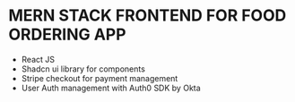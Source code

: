# MERN STACK FRONTEND FOR FOOD ORDERING APP

- React JS
- Shadcn ui library for components
- Stripe checkout for payment management
- User Auth management with Auth0 SDK by Okta
